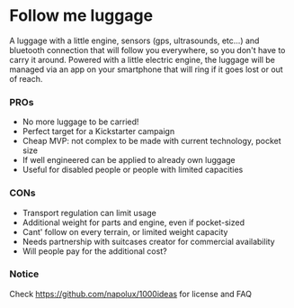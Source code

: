 # Follow me luggage

A luggage with a little engine, sensors (gps, ultrasounds, etc...) and bluetooth connection that will follow you everywhere, so you don't have to carry it around. Powered with a little electric engine, the luggage will be managed via an app on your smartphone that will ring if it goes lost or out of reach.

### PROs

* No more luggage to be carried!
* Perfect target for a Kickstarter campaign
* Cheap MVP: not complex to be made with current technology, pocket size
* If well engineered can be applied to already own luggage
* Useful for disabled people or people with limited capacities

### CONs

* Transport regulation can limit usage
* Additional weight for parts and engine, even if pocket-sized
* Cant' follow on every terrain, or limited weight capacity
* Needs partnership with suitcases creator for commercial availability
* Will people pay for the additional cost?

### Notice

Check https://github.com/napolux/1000ideas for license and FAQ
